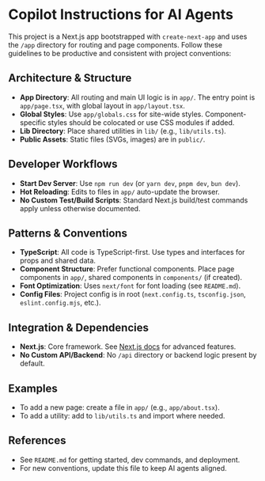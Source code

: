 # Copilot Instructions for AI Agents

This project is a Next.js app bootstrapped with `create-next-app` and uses the `/app` directory for routing and page components. Follow these guidelines to be productive and consistent with project conventions:

## Architecture & Structure

- **App Directory**: All routing and main UI logic is in `app/`. The entry point is `app/page.tsx`, with global layout in `app/layout.tsx`.
- **Global Styles**: Use `app/globals.css` for site-wide styles. Component-specific styles should be colocated or use CSS modules if added.
- **Lib Directory**: Place shared utilities in `lib/` (e.g., `lib/utils.ts`).
- **Public Assets**: Static files (SVGs, images) are in `public/`.

## Developer Workflows

- **Start Dev Server**: Use `npm run dev` (or `yarn dev`, `pnpm dev`, `bun dev`).
- **Hot Reloading**: Edits to files in `app/` auto-update the browser.
- **No Custom Test/Build Scripts**: Standard Next.js build/test commands apply unless otherwise documented.

## Patterns & Conventions

- **TypeScript**: All code is TypeScript-first. Use types and interfaces for props and shared data.
- **Component Structure**: Prefer functional components. Place page components in `app/`, shared components in `components/` (if created).
- **Font Optimization**: Uses `next/font` for font loading (see `README.md`).
- **Config Files**: Project config is in root (`next.config.ts`, `tsconfig.json`, `eslint.config.mjs`, etc.).

## Integration & Dependencies

- **Next.js**: Core framework. See [Next.js docs](https://nextjs.org/docs/app) for advanced features.
- **No Custom API/Backend**: No `/api` directory or backend logic present by default.

## Examples

- To add a new page: create a file in `app/` (e.g., `app/about.tsx`).
- To add a utility: add to `lib/utils.ts` and import where needed.

## References

- See `README.md` for getting started, dev commands, and deployment.
- For new conventions, update this file to keep AI agents aligned.
